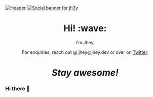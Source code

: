 [![Header](https://raw.githubusercontent.com/BrandonTaft/<OWNER>/<OWNER>/readme_header.png "Header")](https://www.linkedin.com/in/brandonmtaft//)
[![Social banner for jh3y](https://github.com/BrandonTaft/BrandonTaft/raw/master/header-banner.gif)](https://www.linkedin.com/in/brandonmtaft//)
<h1 align='center'> Hi! :wave:</h1>
<p align='center'>
I'm Jhey.
</p>
<p align='center'>For enquiries, reach out @ jhey@jhey.dev or over on <a href="https://twitter.com/jh3yy">Twitter</a>.</p>

<h1 align='center'><i>Stay awesome!</i></h1>

### Hi there 👋

<!--
**BrandonTaft/BrandonTaft** is a ✨ _special_ ✨ repository because its `README.md` (this file) appears on your GitHub profile.

Here are some ideas to get you started:

- 🔭 I’m currently working on ...
- 🌱 I’m currently learning ...
- 👯 I’m looking to collaborate on ...
- 🤔 I’m looking for help with ...
- 💬 Ask me about ...
- 📫 How to reach me: ...
- 😄 Pronouns: ...
- ⚡ Fun fact: ...
-->
